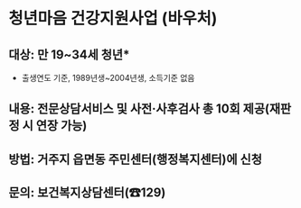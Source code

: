 # 청년마음 건강지원사업 (바우처)

## **대상:** 만 19~34세 청년*
* 출생연도 기준, 1989년생~2004년생, 소득기준 없음

## **내용:** 전문상담서비스 및 사전·사후검사 총 10회 제공(재판정 시 연장 가능)

## **방법:** 거주지 읍면동 주민센터(행정복지센터)에 신청

## **문의:** 보건복지상담센터(☎129)
